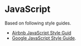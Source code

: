 # JavaScript

Based on following style guides.

-   [Airbnb JavaScript Style Guid](https://github.com/airbnb/javascript)
-   [Google JavaScript Style Guide](https://google.github.io/styleguide/jsguide.html).

